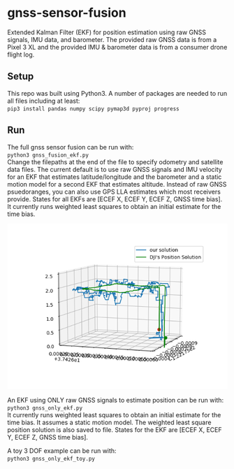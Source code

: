 # gnss-sensor-fusion
Extended Kalman Filter (EKF) for position estimation using raw GNSS signals, IMU data, and barometer. The provided raw GNSS data is from a Pixel 3 XL and the provided IMU & barometer data is from a consumer drone flight log.

## Setup
This repo was built using Python3. A number of packages are needed to run all files including at least:  
`pip3 install pandas numpy scipy pymap3d pyproj progress`

## Run
The full gnss sensor fusion can be run with:  
`python3 gnss_fusion_ekf.py`  
Change the filepaths at the end of the file to specify odometry and satellite data files.
The current default is to use raw GNSS signals and IMU velocity for an EKF that estimates latitude/longitude and the barometer and a static motion model for a second EKF that estimates altitude. Instead of raw GNSS psuedoranges, you can also use GPS LLA estimates which most receivers provide. States for all EKFs are [ECEF X, ECEF Y, ECEF Z, GNSS time bias]. It currently runs weighted least squares to obtain an initial estimate for the time bias.

![fusion-ekf](docs/img/fusion-3d.png)

An EKF using ONLY raw GNSS signals to estimate position can be run with:   
`python3 gnss_only_ekf.py`   
It currently runs weighted least squares to obtain an initial estimate for the time bias. It assumes a static motion model. The weighted least square position solution is also saved to file. States for the EKF are [ECEF X, ECEF Y, ECEF Z, GNSS time bias].

A toy 3 DOF example can be run with:  
`python3 gnss_only_ekf_toy.py`
